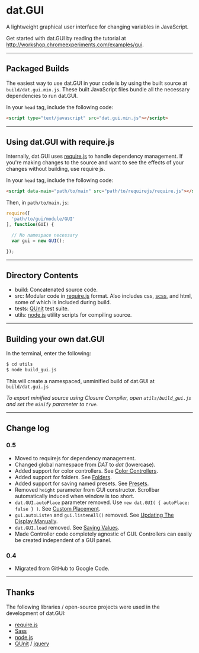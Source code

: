 # dat.GUI

A lightweight graphical user interface for changing variables in JavaScript. 

Get started with dat.GUI by reading the tutorial at http://workshop.chromeexperiments.com/examples/gui.

----

## Packaged Builds

The easiest way to use dat.GUI in your code is by using the built source at `build/dat.gui.min.js`. These built JavaScript files bundle all the necessary dependencies to run dat.GUI.

In your `head` tag, include the following code:

```html
<script type="text/javascript" src="dat.gui.min.js"></script>
```

----

## Using dat.GUI with require.js

Internally, dat.GUI uses [require.js](http://requirejs.org/) to handle dependency management. If you're making changes to the source and want to see the effects of your changes without building, use require js.

In your `head` tag, include the following code:

```html
<script data-main="path/to/main" src="path/to/requirejs/require.js"></script>
```

Then, in `path/to/main.js`:

```javascript
require([
  'path/to/gui/module/GUI'
], function(GUI) {

  // No namespace necessary 
  var gui = new GUI();

});
```

----

## Directory Contents

 * build: Concatenated source code.
 * src: Modular code in [require.js](http://requirejs.org/) format. Also includes css, [scss](http://sass-lang.com/), and html, some of which is included during build.
 * tests: [QUnit](https://github.com/jquery/qunit) test suite.
 * utils: [node.js](http://nodejs.org/) utility scripts for compiling source.

----

## Building your own dat.GUI

In the terminal, enter the following:

```sh
$ cd utils
$ node build_gui.js
```

This will create a namespaced, unminified build of dat.GUI at `build/dat.gui.js`

_To export minified source using Closure Compiler, open `utils/build_gui.js` and set the `minify` parameter to `true`._

----

## Change log

### 0.5

 * Moved to requirejs for dependency management.
 * Changed global namespace from *DAT* to *dat* (lowercase).
 * Added support for color controllers. See [Color Controllers](http://workshop.chromeexperiments.com/examples/gui/#4--Color-Controllers).
 * Added support for folders. See [Folders](http://workshop.chromeexperiments.com/examples/gui/#3--Folders).
 * Added support for saving named presets.  See [Presets](http://workshop.chromeexperiments.com/examples/gui/examples/gui/#6--Presets).
 * Removed `height` parameter from GUI constructor. Scrollbar automatically induced when window is too short.
 * `dat.GUI.autoPlace` parameter removed. Use `new dat.GUI( { autoPlace: false } )`. See [Custom Placement](http://workshop.chromeexperiments.com/examples/gui/#9--Custom-Placement).
 * `gui.autoListen` and `gui.listenAll()` removed. See [Updating The Display Manually](http://workshop.chromeexperiments.com/examples/gui/#11--Updating-the-Display-Manually).
 * `dat.GUI.load` removed. See [Saving Values](http://workshop.chromeexperiments.com/examples/gui/#5--Saving-Values).
 * Made Controller code completely agnostic of GUI. Controllers can easily be created independent of a GUI panel.


### 0.4

 * Migrated from GitHub to Google Code.

----

## Thanks

The following libraries / open-source projects were used in the development of dat.GUI:

 * [require.js](http://requirejs.org/)
 * [Sass](http://sass-lang.com/)
 * [node.js](http://nodejs.org/)
 * [QUnit](https://github.com/jquery/qunit) / [jquery](http://jquery.com/)

